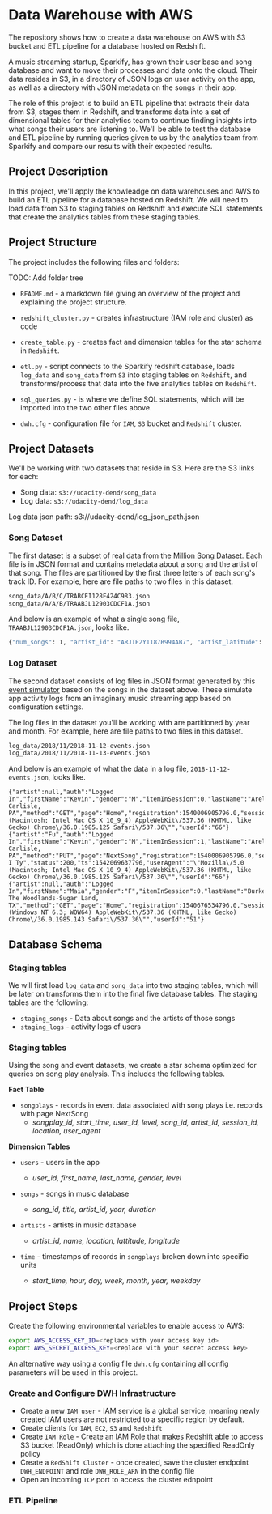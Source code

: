 # Data Warehouse with AWS
The repository shows how to create a data warehouse on AWS with S3 bucket and ETL pipeline for a database hosted on Redshift.


A music streaming startup, Sparkify, has grown their user base and song database and want to move their processes and data onto the cloud. Their data resides in S3, in a directory of JSON logs on user activity on the app, as well as a directory with JSON metadata on the songs in their app.

The role of this project is to build an ETL pipeline that extracts their data from S3, stages them in Redshift, and transforms data into a set of dimensional tables for their analytics team to continue finding insights into what songs their users are listening to. We'll be able to test the database and ETL pipeline by running queries given to us by the analytics team from Sparkify and compare our results with their expected results.

## Project Description
In this project, we'll apply the knowleadge on data warehouses and AWS to build an ETL pipeline for a database hosted on Redshift. We will need to load data from S3 to staging tables on Redshift and execute SQL statements that create the analytics tables from these staging tables.

## Project Structure
The project includes the following files and folders:

TODO: Add folder tree


- `README.md` - a markdown file giving an overview of the project and explaining the project structure.
- `redshift_cluster.py` - creates infrastructure (IAM role and cluster) as code
- `create_table.py` - creates fact and dimension tables for the star schema in `Redshift`.
- `etl.py` - script connects to the Sparkify redshift database, loads `log_data` and `song_data` from `S3` into staging tables on `Redshift`, and transforms/process that data into the five analytics tables on `Redshift`.

- `sql_queries.py` - is where we define SQL statements, which will be imported into the two other files above.
- `dwh.cfg` - configuration file for `IAM`, `S3` bucket and `Redshift` cluster.


## Project Datasets
We'll be working with two datasets that reside in S3. Here are the S3 links for each:

- Song data: `s3://udacity-dend/song_data`
- Log data: `s3://udacity-dend/log_data`

Log data json path: s3://udacity-dend/log_json_path.json

### Song Dataset
The first dataset is a subset of real data from the [Million Song Dataset](http://millionsongdataset.com/). Each file is in JSON format and contains metadata about a song and the artist of that song. The files are partitioned by the first three letters of each song's track ID. For example, here are file paths to two files in this dataset.

```bash
song_data/A/B/C/TRABCEI128F424C983.json
song_data/A/A/B/TRAABJL12903CDCF1A.json
```

And below is an example of what a single song file, `TRAABJL12903CDCF1A.json`, looks like.

```bash
{"num_songs": 1, "artist_id": "ARJIE2Y1187B994AB7", "artist_latitude": null, "artist_longitude": null, "artist_location": "", "artist_name": "Line Renaud", "song_id": "SOUPIRU12A6D4FA1E1", "title": "Der Kleine Dompfaff", "duration": 152.92036, "year": 0}
```

### Log Dataset
The second dataset consists of log files in JSON format generated by this [event simulator](https://github.com/Interana/eventsim) based on the songs in the dataset above. These simulate app activity logs from an imaginary music streaming app based on configuration settings.

The log files in the dataset you'll be working with are partitioned by year and month. For example, here are file paths to two files in this dataset.

```bash
log_data/2018/11/2018-11-12-events.json
log_data/2018/11/2018-11-13-events.json
```

And below is an example of what the data in a log file, `2018-11-12-events.json`, looks like.

```
{"artist":null,"auth":"Logged In","firstName":"Kevin","gender":"M","itemInSession":0,"lastName":"Arellano","length":null,"level":"free","location":"Harrisburg-Carlisle, PA","method":"GET","page":"Home","registration":1540006905796.0,"sessionId":514,"song":null,"status":200,"ts":1542069417796,"userAgent":"\"Mozilla\/5.0 (Macintosh; Intel Mac OS X 10_9_4) AppleWebKit\/537.36 (KHTML, like Gecko) Chrome\/36.0.1985.125 Safari\/537.36\"","userId":"66"}
{"artist":"Fu","auth":"Logged In","firstName":"Kevin","gender":"M","itemInSession":1,"lastName":"Arellano","length":280.05832,"level":"free","location":"Harrisburg-Carlisle, PA","method":"PUT","page":"NextSong","registration":1540006905796.0,"sessionId":514,"song":"Ja I Ty","status":200,"ts":1542069637796,"userAgent":"\"Mozilla\/5.0 (Macintosh; Intel Mac OS X 10_9_4) AppleWebKit\/537.36 (KHTML, like Gecko) Chrome\/36.0.1985.125 Safari\/537.36\"","userId":"66"}
{"artist":null,"auth":"Logged In","firstName":"Maia","gender":"F","itemInSession":0,"lastName":"Burke","length":null,"level":"free","location":"Houston-The Woodlands-Sugar Land, TX","method":"GET","page":"Home","registration":1540676534796.0,"sessionId":510,"song":null,"status":200,"ts":1542071524796,"userAgent":"\"Mozilla\/5.0 (Windows NT 6.3; WOW64) AppleWebKit\/537.36 (KHTML, like Gecko) Chrome\/36.0.1985.143 Safari\/537.36\"","userId":"51"}
```

## Database Schema 
### Staging tables
We will first load `log_data` and `song_data` into two staging tables, which will be later on transforms them into the final five database tables. The staging tables are the following:

- `staging_songs` - Data about songs and the artists of those songs 
- `staging_logs` - activity logs of users

### Staging tables
Using the song and event datasets, we create a star schema optimized for queries on song play analysis. This includes the following tables.

**Fact Table**
- `songplays` - records in event data associated with song plays i.e. records with page NextSong 
  - *songplay_id, start_time, user_id, level, song_id, artist_id, session_id, location, user_agent*
 
**Dimension Tables**
- `users` - users in the app
  - *user_id, first_name, last_name, gender, level*

- `songs` - songs in music database
  - *song_id, title, artist_id, year, duration*
 
- `artists` - artists in music database
  - *artist_id, name, location, lattitude, longitude*

- `time` - timestamps of records in `songplays` broken down into specific units
  - *start_time, hour, day, week, month, year, weekday*

## Project Steps

Create the following environmental variables to enable access to AWS:

```bash
export AWS_ACCESS_KEY_ID=<replace with your access key id>
export AWS_SECRET_ACCESS_KEY=<replace with your secret access key>
```

An alternative way using a config file `dwh.cfg` containing all config parameters will be used in this project.

### Create and Configure DWH Infrastructure
- Create a new `IAM user` - IAM service is a global service, meaning newly created IAM users are not restricted to a specific region by default.
- Create clients for `IAM`, `EC2`, `S3` and `Redshift`
- Create `IAM Role` - Create an IAM Role that makes Redshift able to access S3 bucket (ReadOnly) which is done attaching the specified ReadOnly policy
- Create a `RedShift Cluster` - once created, save the cluster endpoint `DWH_ENDPOINT` and role `DWH_ROLE_ARN` in the config file
- Open an incoming `TCP` port to access the cluster ednpoint


### ETL Pipeline


